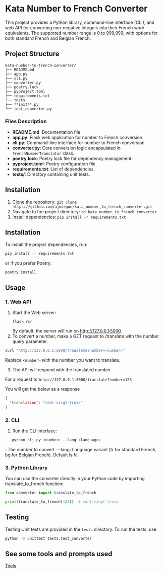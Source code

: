 # Kata Number to French Converter

This project provides a Python library, command-line interface (CLI), and web API for converting non-negative integers into their French word equivalents. The supported number range is 0 to 999,999, with options for both standard French and Belgian French.

## Project Structure

```
kata-number-to-french-converter/
├── README.md
├── app.py
├── cli.py
├── converter.py
├── poetry.lock
├── pyproject.toml
├── requirements.txt
└── tests
├── **init**.py
└── test_converter.py
```

### Files Description

- **README.md**: Documentation file.
- **app.py**: Flask web application for number to French conversion.
- **cli.py**: Command-line interface for number to French conversion.
- **converter.py**: Core conversion logic encapsulated in `FrenchNumberTranslator` class.
- **poetry.lock**: Poetry lock file for dependency management.
- **pyproject.toml**: Poetry configuration file.
- **requirements.txt**: List of dependencies.
- **tests/**: Directory containing unit tests.

## Installation

1. Clone the repository: `git clone https://github.com/ajosegun/kata_number_to_french_converter.git`
2. Navigate to the project directory: `cd kata_number_to_french_converter`
3. Install dependencies: `pip install -r requirements.txt`

## Installation

To install the project dependencies, run:

```bash
pip install -r requirements.txt
```

or if you prefer Poetry:

```bash
poetry install
```

## Usage

### 1. Web API

1. Start the Web server:
   ```
   flask run
   ```
   By default, the server will run on http://127.0.0.1:5000.
2. To convert a number, make a GET request to /translate with the number query parameter.

```bash
curl "http://127.0.0.1:5000/translate?number=<number>"
```

Replace `<number>` with the number you want to translate.

3. The API will respond with the translated number.

For a request to `http://127.0.0.1:5000/translate?number=123`

You will get the below as a response

```json
{
  "translation": "cent-vingt-trois"
}
```

### 2. CLI

1. Run the CLI interface:

```bash
   python cli.py <number> --lang <language>
```

<number>: The number to convert.
--lang: Language variant (fr for standard French, bg for Belgian French). Default is fr.

### 3. Python Library

You can use the converter directly in your Python code by importing translate_to_french function:

```python
from converter import translate_to_french

print(translate_to_french(123))  # cent-vingt-trois
```

## Testing

Testing
Unit tests are provided in the `tests` directory. To run the tests, use:

```bash
python -m unittest tests.test_converter
```

## See some tools and prompts used

[Tools](Tools.md)
